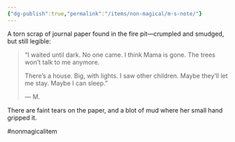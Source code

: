 ```yaml
---
{"dg-publish":true,"permalink":"/items/non-magical/m-s-note/"}
---
```


A torn scrap of journal paper found in the fire pit—crumpled and smudged, but still legible:

> “I waited until dark. No one came. I think Mama is gone. The trees won’t talk to me anymore.
> 
> There’s a house. Big, with lights. I saw other children. Maybe they’ll let me stay. Maybe I can sleep.”
> 
> — M.

There are faint tears on the paper, and a blot of mud where her small hand gripped it.

#nonmagicalitem